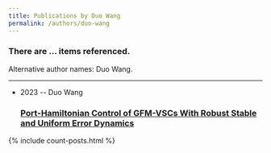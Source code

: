 ```yaml
---
title: Publications by Duo Wang
permalink: /authors/duo-wang
---
```


<h3 id="number-posts">There are ... items referenced.</h3>
<p id='info-authors'>Alternative author names: Duo Wang.</p>
<hr />
<ul class="post-list">
<li><span class='post-meta'>2023 -- Duo Wang</span><h3><a class='post-link' href="{{ site.baseurl }}/port-hamiltonian-control-of-gfm-vscs-with-robust-stable-and-uniform-error-dynamics">Port-Hamiltonian Control of GFM-VSCs With Robust Stable and Uniform Error Dynamics</a></h3></li>

</ul>
{% include count-posts.html %}
